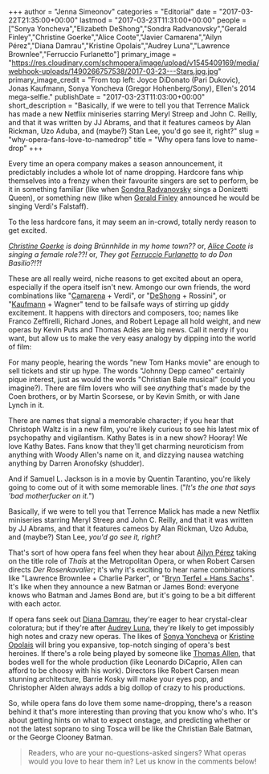 +++
author = "Jenna Simeonov"
categories = "Editorial"
date = "2017-03-22T21:35:00+00:00"
lastmod = "2017-03-23T11:31:00+00:00"
people = ["Sonya Yoncheva","Elizabeth DeShong","Sondra Radvanovsky","Gerald Finley","Christine Goerke","Alice Coote","Javier Camarena","Ailyn Pérez","Diana Damrau","Kristine Opolais","Audrey Luna","Lawrence Brownlee","Ferruccio Furlanetto"]
primary_image = "https://res.cloudinary.com/schmopera/image/upload/v1545409169/media/webhook-uploads/1490266757538/2017-03-23---Stars.jpg.jpg"
primary_image_credit = "From top left: Joyce DiDonato (Pari Dukovic), Jonas Kaufmann, Sonya Yoncheva (Gregor Hohenberg/Sony), Ellen's 2014 mega-selfie."
publishDate = "2017-03-23T11:03:00+00:00"
short_description = "Basically, if we were to tell you that Terrence Malick has made a new Netflix miniseries starring Meryl Streep and John C. Reilly, and that it was written by JJ Abrams, and that it features cameos by Alan Rickman, Uzo Aduba, and (maybe?) Stan Lee, you&#039;d go see it, right?"
slug = "why-opera-fans-love-to-namedrop"
title = "Why opera fans love to name-drop"
+++

Every time an opera company makes a season announcement, it predictably includes a whole lot of name dropping. Hardcore fans whip themselves into a frenzy when their favourite singers are set to perform, be it in something familiar (like when [Sondra Radvanovsky](/talking-with-singers-sondra-radvanovsky/) sings a Donizetti Queen), or something new (like when [Gerald Finley](/scene/people/gerald-finley/) announced he would be singing Verdi's Falstaff).

To the less hardcore fans, it may seem an in-crowd, totally nerdy reason to get excited. 

*[Christine Goerke](/talking-with-singers-christine-goerke/) is doing Brünnhilde in my home town??* or, *[Alice Coote](/talking-with-singers-alice-coote/) is singing a female role??!* or, *They got [Ferruccio Furlanetto](/scene/people/ferruccio-furlanetto/) to do Don Basilio?!?!*

These are all really weird, niche reasons to get excited about an opera, especially if the opera itself isn't new. Amongo our own friends, the word combinations like "[Camarena](/scene/people/javier-camarena/) + Verdi", or "[DeShong](/talking-with-singers-elizabeth-deshong/) + Rossini", or "[Kaufmann](/scene/people/jonas-kaufmann/) + Wagner" tend to be failsafe ways of stirring up giddy excitement. It happens with directors and composers, too; names like Franco Zeffirelli, Richard Jones, and Robert Lepage all hold weight, and new operas by Kevin Puts and Thomas Adès are big news. Call it nerdy if you want, but allow us to make the very easy analogy by dipping into the world of film:

For many people, hearing the words "new Tom Hanks movie" are enough to sell tickets and stir up hype. The words "Johnny Depp cameo" certainly pique interest, just as would the words "Christian Bale musical" (could you imagine?). There are film lovers who will see *anything* that's made by the Coen brothers, or by Martin Scorsese, or by Kevin Smith, or with Jane Lynch in it.

There are names that signal a memorable character; if you hear that Christoph Waltz is in a new film, you're likely curious to see his latest mix of psychopathy and vigilantism. Kathy Bates is in a new show? Hooray! We love Kathy Bates. Fans know that they'll get charming neuroticism from anything with Woody Allen's name on it, and dizzying nausea watching anything by Darren Aronofsky (shudder).

And if Samuel L. Jackson is in a movie by Quentin Tarantino, you're likely going to come out of it with some memorable lines. ("*It's the one that says 'bad motherfucker on it.*")

Basically, if we were to tell you that Terrence Malick has made a new Netflix miniseries starring Meryl Streep and John C. Reilly, and that it was written by JJ Abrams, and that it features cameos by Alan Rickman, Uzo Aduba, and (maybe?) Stan Lee, *you'd go see it, right?*

That's sort of how opera fans feel when they hear about [Ailyn Pérez](/scene/people/ailyn-perez/) taking on the title role of *Thaïs* at the Metropolitan Opera, or when Robert Carsen directs *Der Rosenkavalier*; it's why it's exciting to hear name combinations like "Lawrence Brownlee + Charlie Parker", or "[Bryn Terfel + Hans Sachs](/kinder-schafft-neues-die-meistersinger-von-nürnberg/)". It's like when they announce a new Batman or James Bond: everyone knows who Batman and James Bond are, but it's going to be a bit different with each actor.

If opera fans seek out [Diana Damrau](/scene/people/diana-damrau/), they're eager to hear crystal-clear coloratura; but if they're after [Audrey Luna](/talking-with-singers-audrey-luna/), they're likely to get impossibly high notes and crazy new operas. The likes of [Sonya Yoncheva](/scene/people/sonya-yoncheva/) or [Kristine Opolais](/scene/people/kristine-opolais/) will bring you expansive, top-notch singing of opera's best heroines. If there's a role being played by someone like [Thomas Allen](/scene/people/thomas-allen/), that bodes well for the whole production (like Leonardo DiCaprio, Allen can afford to be choosy with his work). Directors like Robert Carsen mean stunning architecture, Barrie Kosky will make your eyes pop, and Christopher Alden always adds a big dollop of crazy to his productions.

So, while opera fans do love them some name-dropping, there's a reason behind it that's more interesting than proving that you know who's who. It's about getting hints on what to expect onstage, and predicting whether or not the latest soprano to sing Tosca will be like the Christian Bale Batman, or the George Clooney Batman.

>Readers, who are your no-questions-asked singers? What operas would you love to hear them in? Let us know in the comments below!
